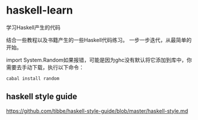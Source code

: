 # haskell-learn
学习Haskell产生的代码

结合一些教程以及书籍产生的一些Haskell代码练习。
一步一步迭代，从最简单的开始。

import System.Random如果报错，可能是因为ghc没有默认将它添加到库中，你需要去手动下载，执行以下命令：
```Shell
cabal install random
```
## haskell style guide
https://github.com/tibbe/haskell-style-guide/blob/master/haskell-style.md
